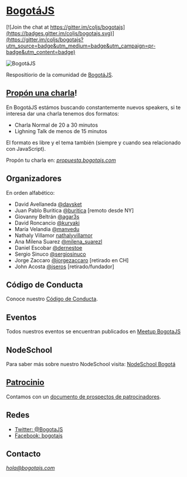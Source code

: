 # [BogotáJS](http://bogotajs.com)
[![Join the chat at https://gitter.im/coljs/bogotajs](https://badges.gitter.im/coljs/bogotajs.svg)](https://gitter.im/coljs/bogotajs?utm_source=badge&utm_medium=badge&utm_campaign=pr-badge&utm_content=badge)

![BogotáJS](https://raw.githubusercontent.com/coljs/bogotajs/master/assets/img/logo/LogosBogJS@300x300.png)

Respositiorio de la comunidad de [BogotáJS](http://bogotajs.com).

## [Propón una charla](propuesta.bogotajs.com)!

En BogotáJS estámos buscando constantemente nuevos speakers, si te interesa dar una charla tenemos
dos formatos:

- Charla Normal de 20 a 30 minutos
- Lighning Talk de menos de 15 minutos

El formato es libre y el tema también (siempre y cuando sea relacionado con JavaScript).

Propón tu charla en: *[propuesta.bogotajs.com](propuesta.bogotajs.com)*

## Organizadores

En orden alfabético:

- David Avellaneda [@davsket](http://twitter.com/davsket)
- Juan Pablo Buritica [@buritica](http://twitter.com/buritica) [remoto desde NY]
- Giovanny Beltrán [@agar3s](http://twitter.com/agar3s)
- David Roncancio [@kuryaki](http://twitter.com/kuryaki)
- María Velandia [@manvedu](https://twitter.com/manvedu)
- Nathaly Villamor [nathalyvillamor](https://twitter.com/nathalyvillamor)
- Ana Milena Suarez [@milena_suarezl](https://twitter.com/milena_suarezl)
- Daniel Escobar [@dernestoe](https://twitter.com/dernestoe)
- Sergio Sinuco [@sergiosinuco](https://twitter.com/sergiosinuco)
- Jorge Zaccaro [@jorgezaccaro](http://twitter.com/jorgezaccaro) [retirado en CH]
- John Acosta [@jseros](http://twitter.com/jseros) [retirado/fundador]

## Código de Conducta

Conoce nuestro [Código de Conducta](CODIGO-DE-CONDUCTA.md).

## Eventos

Todos nuestros eventos se encuentran publicados en [Meetup BogotaJS](http://bogotajs.com)

## NodeSchool

Para saber más sobre nuestro NodeSchool visita: [NodeSchool Bogotá](https://github.com/nodeschool/bogota)

## [Patrocinio](PATROCINIO.md)

Contamos con un [documento de prospectos de patrocinadores](PATROCINIO.md).

## Redes

- [Twitter: @BogotaJS](https://twitter.com/BogotaJS)
- [Facebook: bogotajs](https://www.facebook.com/groups/bogotajs/)

## Contacto

*[hola@bogotajs.com](mailto:hola@bogotajs.com)*
